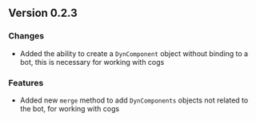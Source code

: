 ## Version 0.2.3

### Changes

- Added the ability to create a `DynComponent` object without binding to a bot,
this is necessary for working with cogs

### Features

- Added new `merge` method to add `DynComponents` objects not related to the bot, for working with cogs